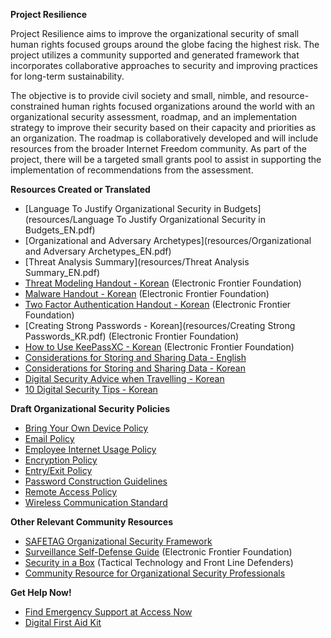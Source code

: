 **Project Resilience**

Project Resilience aims to improve the organizational security of small human rights focused groups around the globe facing the highest risk. The project utilizes a community supported and generated framework that incorporates collaborative approaches to security and improving practices for long-term sustainability.

The objective is to provide civil society and small, nimble, and resource-constrained human rights focused organizations around the world with an organizational security assessment, roadmap, and an implementation strategy to improve their security based on their capacity and priorities as an organization. The roadmap is collaboratively developed and will include resources from the broader Internet Freedom community. As part of the project, there will be a targeted small grants pool to assist in supporting the implementation of recommendations from the assessment.


**Resources Created or Translated**

* [Language To Justify Organizational Security in Budgets](resources/Language To Justify Organizational Security in Budgets_EN.pdf)
* [Organizational and Adversary Archetypes](resources/Organizational and Adversary Archetypes_EN.pdf)
* [Threat Analysis Summary](resources/Threat Analysis Summary_EN.pdf)
* [Threat Modeling Handout - Korean](resources/Threat_Modeling_Handout_KR.pdf) (Electronic Frontier Foundation)
* [Malware Handout - Korean](resources/Malware_Handout_KR.pdf) (Electronic Frontier Foundation)
* [Two Factor Authentication Handout - Korean](resources/Two_Factor_Authentication_Handout_KR.pdf) (Electronic Frontier Foundation)
* [Creating Strong Passwords - Korean](resources/Creating Strong Passwords_KR.pdf) (Electronic Frontier Foundation)
* [How to Use KeePassXC - Korean](resources/How_to_Use_KeePassXC_KR.pdf) (Electronic Frontier Foundation)
* [Considerations for Storing and Sharing Data - English](resources/Considerations_for_Storing_and_Sharing_Data_EN.pdf)
* [Considerations for Storing and Sharing Data - Korean](resources/Considerations_for_Storing_and_Sharing_Data_KR.pdf) 
* [Digital Security Advice when Travelling - Korean](resources/Digital_Security_Advice_when_Travelling_KR.pdf)
* [10 Digital Security Tips - Korean](resources/10_Digital_Security_Tips_KR.pdf)  


**Draft Organizational Security Policies**
* [Bring Your Own Device Policy](resources/BYOD_Policy_KR.pdf) 
* [Email Policy](resources/Email_Policy_KR.pdf) 
* [Employee Internet Usage Policy](resources/Employee_Internet_Use_Policy_KR.pdf)
* [Encryption Policy](resources/Encryption_Policy_KR.pdf)
* [Entry/Exit Policy](resources/Entry_Exit_Policy_KR.pdf)
* [Password Construction Guidelines](resources/Password_Construction_Guidelines_KR.pdf)
* [Remote Access Policy](resources/Remote_Access_Policy_KR.pdf)
* [Wireless Communication Standard](resources/Wireless_Communication_Standard_KR.pdf)
 

**Other Relevant Community Resources**
* [SAFETAG Organizational Security Framework](https://safetag.org/)
* [Surveillance Self-Defense Guide](https://ssd.eff.org/) (Electronic Frontier Foundation)
* [Security in a Box](https://securityinabox.org/en/) (Tactical Technology and Front Line Defenders)
* [Community Resource for Organizational Security Professionals](https://orgsec.community)


**Get Help Now!**
* [Find Emergency Support at Access Now](https://www.accessnow.org/help/)
* [Digital First Aid Kit](https://rarenet.github.io/DFAK/en/) 
